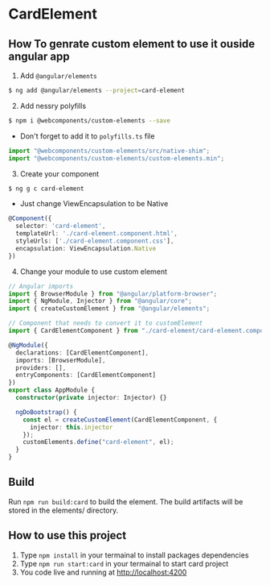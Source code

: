 # CardElement

## How To genrate custom element to use it ouside angular app

1. Add `@angular/elements`

```bash
$ ng add @angular/elements --project=card-element
```

2. Add nessry polyfills

```bash
$ npm i @webcomponents/custom-elements --save
```

* Don't forget to add it to `polyfills.ts` file

```ts
import "@webcomponents/custom-elements/src/native-shim";
import "@webcomponents/custom-elements/custom-elements.min";
```

3. Create your component

```bash
$ ng g c card-element
```

* Just change ViewEncapsulation to be Native

```ts
@Component({
  selector: 'card-element',
  templateUrl: './card-element.component.html',
  styleUrls: ['./card-element.component.css'],
  encapsulation: ViewEncapsulation.Native
})
```

4. Change your module to use custom element

```ts
// Angular imports
import { BrowserModule } from "@angular/platform-browser";
import { NgModule, Injector } from "@angular/core";
import { createCustomElement } from "@angular/elements";

// Component that needs to convert it to customElement
import { CardElementComponent } from "./card-element/card-element.component";

@NgModule({
  declarations: [CardElementComponent],
  imports: [BrowserModule],
  providers: [],
  entryComponents: [CardElementComponent]
})
export class AppModule {
  constructor(private injector: Injector) {}

  ngDoBootstrap() {
    const el = createCustomElement(CardElementComponent, {
      injector: this.injector
    });
    customElements.define("card-element", el);
  }
}
```

## Build

Run `npm run build:card` to build the element. The build artifacts will be stored in the elements/ directory.


## How to use this project

1. Type `npm install` in your termainal to install packages dependencies
2. Type `npm run start:card` in your termainal to start card project
3. You code live and running at [http://localhost:4200](http://localhost:4200/#)